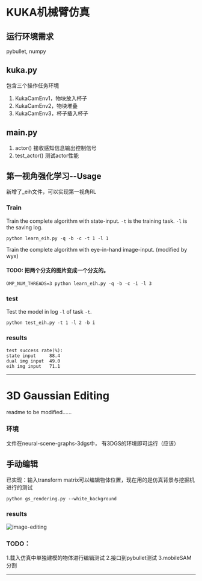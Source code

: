 # KUKA机械臂仿真
## 运行环境需求
pybullet, numpy

## kuka.py
包含三个操作任务环境
1. KukaCamEnv1，物块放入杯子
2. KukaCamEnv2，物块堆叠
3. KukaCamEnv3，杯子插入杯子

## main.py
1. actor()
接收感知信息输出控制信号
2. test_actor()
测试actor性能


## 第一视角强化学习--Usage

新增了_eih文件，可以实现第一视角RL
### Train
Train the complete algorithm with state-input. `-t` is the training task. `-l` is the saving log.
```
python learn_eih.py -q -b -c -t 1 -l 1
```
Train the complete algorithm with eye-in-hand image-input. (modified by wyx)
#### TODO: 把两个分支的图片变成一个分支的。
```
OMP_NUM_THREADS=3 python learn_eih.py -q -b -c -i -l 3
```

### test
Test the model in log `-l` of task `-t`.
```
python test_eih.py -t 1 -l 2 -b i
```

### results
```
test success rate(%):
state input	    88.4
dual img input	49.0
eih img input	71.1
```
----------------------

# 3D Gaussian Editing
readme to be modified......
### 环境
文件在neural-scene-graphs-3dgs中， 有3DGS的环境即可运行（应该）
## 手动编辑
已实现：输入transform matrix可以编辑物体位置，现在用的是仿真背景与挖掘机进行的测试
```
python gs_rendering.py --white_background
```
### results
![image-editing](../LOG/editing.jpg)
### TODO：
1.载入仿真中单独建模的物体进行编辑测试
2.接口到pybullet测试
3.mobileSAM 分割

----------------------